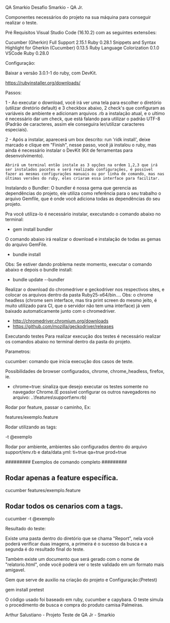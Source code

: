 QA Smarkio Desafio Smarkio - QA Jr.

Componentes necessários do projeto na sua máquina para conseguir realizar o teste.

Pré Requisitos Visual Studio Code (16.10.2) com as seguintes extensões:

Cucumber (Gherkin) Full Support 2.15.1
Ruby 0.28.1
Snippets and Syntax Highlight for Gherkin (Cucumber) 0.13.5
Ruby Language Colorization 0.1.0
VSCode Ruby 0.28.0

Configuração:

Baixar a versão 3.0.1-1 do ruby, com DevKit.

https://rubyinstaller.org/downloads/

Passos:

1 - Ao executar o download, você irá ver uma tela para escolher o diretório (utilizar diretório default) e 3 checkbox abaixo, 2 check's que configuram as variáveis de ambiente e adicionam arquivos .rb a instalação atual, e o ultimo é necessário dar um check, que está falando para utilizar o padrão UTF-8 (Padrão de caracteres, assim ele conseguira ler/utilizar caracteres especiais).

2 - Após a instalar, aparecerá um box descrito: run 'ridk install', deixe marcado e clique em "Finish", nesse passo, você já instalou o ruby, mas ainda é necessário instalar o DevKit (Kit de ferramentas para desenvolvimento).

    Abrirá um terminal então instale as 3 opções na ordem 1,2,3 que irá ser instalados pacotes e será realizado configurações, é possível fazer as mesmas configurações manuais ou por linha de comando, mas nas últimas versões do ruby, eles criaram essa interface para facilitar.

Instalando o Bundler:
O bundler é nossa gema que gerencia as dependências do projeto, ele utiliza como referência para o seu trabalho o arquivo Gemfile, que é onde você adiciona todas as dependências do seu projeto.

Pra você utiliza-lo é necessário instalar, executando o comando abaixo no terminal:

  - gem install bundler

O comando abaixo irá realizar o download e instalação de todas as gemas do arquivo GemFile.

  - bundle install

  Obs: Se estiver dando problema neste momento, executar o comando abaixo e depois o bundle install:

  - bundle update --bundler

Realizar o download do chromedriver e geckodriver nos respectivos sites, e colocar os arquivos dentro da pasta Ruby25-x64/bin.... Obs: o chrome headless (chrome sem interface, mas tira print screen do mesmo jeito, é muito utilizado para CI, que o servidor não tem uma interface) já vem baixado automaticamente junto com o chromedriver.

  - http://chromedriver.chromium.org/downloads
  - https://github.com/mozilla/geckodriver/releases

Executando testes
Para realizar execução dos testes é necessário realizar os comandos abaixo no terminal dentro da pasta do projeto.

Parametros:

cucumber: comando que inicia execução dos casos de teste.

Possibilidades de browser configurados, chrome, chrome_headless, firefox, ie.
- chrome=true: sinaliza que desejo executar os testes somente no navegador Chrome.(É possível configurar os outros navegadores no arquivo: ..\features\support\env.rb)

Rodar por feature, passar o caminho, Ex:

features/exemplo.feature

Rodar utilizando as tags:

-t @exemplo

Rodar por ambiente, ambientes são configurados dentro do arquivo support/env.rb e data/data.yml:
  ti=true
  qa=true
  prod=true

######### Exemplos de comando completo #########
## Rodar apenas a feature específica.
  cucumber features/exemplo.feature 
## Rodar todos os cenarios com a tags.
  cucumber -t @exemplo

Resultado do teste:

Existe uma pasta dentro do diretório que se chama "Report", nela você poderá verificar duas imagens, a primeira é o sucesso da busca e a segunda é do resultado final do teste.

Também existe um documento que será gerado com o nome de "relatorio.html", onde você poderá ver o teste validado em um formato mais amigavel.

Gem que serve de auxilio na criação do projeto e Configuração:(Pretest)

gem install pretest


O código usado foi baseado em ruby, cucumber e capybara. O teste simula o procedimento de busca e compra do produto camisa Palmeiras.

Arthur Salustiano - Projeto Teste de QA Jr - Smarkio
